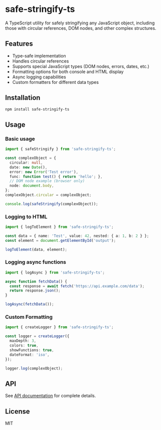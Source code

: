 # safe-stringify-ts

A TypeScript utility for safely stringifying any JavaScript object, including those with circular references, DOM nodes, and other complex structures.

## Features

- Type-safe implementation
- Handles circular references
- Supports special JavaScript types (DOM nodes, errors, dates, etc.)
- Formatting options for both console and HTML display
- Async logging capabilities
- Custom formatters for different data types

## Installation

```bash
npm install safe-stringify-ts
```

## Usage

### Basic usage

```typescript
import { safeStringify } from 'safe-stringify-ts';

const complexObject = {
  circular: null,
  date: new Date(),
  error: new Error('Test error'),
  func: function test() { return 'hello'; },
  // DOM node example (browser only)
  node: document.body,
};
complexObject.circular = complexObject;

console.log(safeStringify(complexObject));
```

### Logging to HTML

```typescript
import { logToElement } from 'safe-stringify-ts';

const data = { name: 'Test', value: 42, nested: { a: 1, b: 2 } };
const element = document.getElementById('output');

logToElement(data, element);
```

### Logging async functions

```typescript
import { logAsync } from 'safe-stringify-ts';

async function fetchData() {
  const response = await fetch('https://api.example.com/data');
  return response.json();
}

logAsync(fetchData());
```

### Custom Formatting

```typescript
import { createLogger } from 'safe-stringify-ts';

const logger = createLogger({
  maxDepth: 3,
  colors: true,
  showFunctions: true,
  dateFormat: 'iso',
});

logger.log(complexObject);
```

## API

See [API documentation](https://theeraphatstudent.github.io/safe-stringify/) for complete details.

## License

MIT